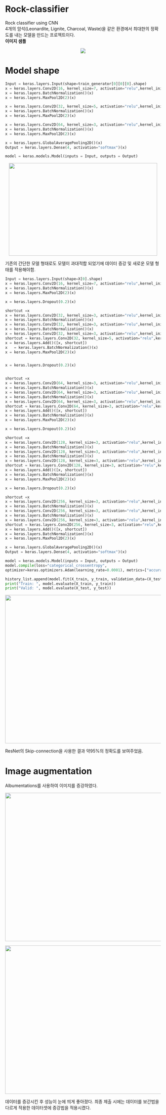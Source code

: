 # Rock-classifier
Rock classifier using CNN  
4개의 암석(Leonardite, Lignite, Charcoal, Waste)을 같은 환경에서 최대한의 정확도를 내는 모델을 만드는 프로젝트이다.  
__이미지 샘플__  
<p align="center"><img src="https://img1.daumcdn.net/thumb/R1280x0/?scode=mtistory2&fname=https%3A%2F%2Fblog.kakaocdn.net%2Fdn%2FyDEk6%2FbtrE6xSTgYO%2FHntgGkPSg8ygbCuJGirkaK%2Fimg.png"></p>

# Model shape
```python
Input = keras.layers.Input(shape=train_generator[0][0][0].shape)
x = keras.layers.Conv2D(16, kernel_size=7, activation="relu",kernel_initializer="he_normal", padding="same")(Input)
x = keras.layers.BatchNormalization()(x)
x = keras.layers.MaxPool2D(2)(x)

x = keras.layers.Conv2D(32, kernel_size=5, activation="relu",kernel_initializer="he_normal", padding="same")(x)
x = keras.layers.BatchNormalization()(x)
x = keras.layers.MaxPool2D(2)(x)

x = keras.layers.Conv2D(64, kernel_size=3, activation="relu",kernel_initializer="he_normal", padding="same")(x)
x = keras.layers.BatchNormalization()(x)
x = keras.layers.MaxPool2D(2)(x)

x = keras.layers.GlobalAveragePooling2D()(x)
Output = keras.layers.Dense(4, activation="softmax")(x)

model = keras.models.Model(inputs = Input, outputs = Output)
```  
<p align="center"><img src="https://user-images.githubusercontent.com/58303938/174474145-e4e34640-5783-489d-9113-c9b42cb87ae2.png" width="480" height="300"> </p>

기존의 간단한 모델 형태로도 모델이 과대적합 되었기에 데이터 증강 및 새로운 모델 형태를 적용해야함.
```python
Input = keras.layers.Input(shape=X[0].shape)
x = keras.layers.Conv2D(16, kernel_size=7, activation="relu",kernel_initializer="he_normal", padding="same")(Input)
x = keras.layers.BatchNormalization()(x)
x = keras.layers.MaxPool2D(2)(x)

x = keras.layers.Dropout(0.2)(x)

shortcut =x
x = keras.layers.Conv2D(32, kernel_size=3, activation="relu",kernel_initializer="he_normal", padding="same")(x)
x = keras.layers.BatchNormalization()(x)
x = keras.layers.Conv2D(32, kernel_size=3, activation="relu",kernel_initializer="he_normal", padding="same")(x)
x = keras.layers.BatchNormalization()(x)
x = keras.layers.Conv2D(32, kernel_size=3, activation="relu",kernel_initializer="he_normal", padding="same")(x)
shortcut = keras.layers.Conv2D(32, kernel_size=5, activation="relu",kernel_initializer="he_normal", padding="same")(shortcut)
x = keras.layers.Add()([x, shortcut])
x   = keras.layers.BatchNormalization()(x)
x = keras.layers.MaxPool2D(2)(x)


x = keras.layers.Dropout(0.2)(x)


shortcut =x
x = keras.layers.Conv2D(64, kernel_size=3, activation="relu",kernel_initializer="he_normal", padding="same")(x)
x = keras.layers.BatchNormalization()(x)
x = keras.layers.Conv2D(64, kernel_size=3, activation="relu",kernel_initializer="he_normal", padding="same")(x)
x = keras.layers.BatchNormalization()(x)
x = keras.layers.Conv2D(64, kernel_size=3, activation="relu",kernel_initializer="he_normal", padding="same")(x)
shortcut = keras.layers.Conv2D(64, kernel_size=3, activation="relu",kernel_initializer="he_normal", padding="same")(shortcut)
x = keras.layers.Add()([x, shortcut])
x = keras.layers.BatchNormalization()(x)
x = keras.layers.MaxPool2D(2)(x)

x = keras.layers.Dropout(0.2)(x)

shortcut =x
x = keras.layers.Conv2D(128, kernel_size=3, activation="relu",kernel_initializer="he_normal", padding="same")(x)
x = keras.layers.BatchNormalization()(x)
x = keras.layers.Conv2D(128, kernel_size=3, activation="relu",kernel_initializer="he_normal", padding="same")(x)
x = keras.layers.BatchNormalization()(x)
x = keras.layers.Conv2D(128, kernel_size=3, activation="relu",kernel_initializer="he_normal", padding="same")(x)
shortcut = keras.layers.Conv2D(128, kernel_size=3, activation="relu",kernel_initializer="he_normal", padding="same")(shortcut)
x = keras.layers.Add()([x, shortcut])
x = keras.layers.BatchNormalization()(x)
x = keras.layers.MaxPool2D(2)(x)

x = keras.layers.Dropout(0.2)(x)

shortcut =x
x = keras.layers.Conv2D(256, kernel_size=3, activation="relu",kernel_initializer="he_normal", padding="same")(x)
x = keras.layers.BatchNormalization()(x)
x = keras.layers.Conv2D(256, kernel_size=3, activation="relu",kernel_initializer="he_normal", padding="same")(x)
x = keras.layers.BatchNormalization()(x)
x = keras.layers.Conv2D(256, kernel_size=3, activation="relu",kernel_initializer="he_normal", padding="same")(x)
shortcut = keras.layers.Conv2D(256, kernel_size=3, activation="relu",kernel_initializer="he_normal", padding="same")(shortcut)
x = keras.layers.Add()([x, shortcut])
x = keras.layers.BatchNormalization()(x)
x = keras.layers.MaxPool2D(2)(x)

x = keras.layers.GlobalAveragePooling2D()(x)
Output = keras.layers.Dense(4, activation="softmax")(x)

model = keras.models.Model(inputs = Input, outputs = Output)
model.compile(loss="categorical_crossentropy",
optimizer=keras.optimizers.Adam(learning_rate=0.0001), metrics=["accuracy"])

history_list.append(model.fit(X_train, y_train, validation_data=(X_test, y_test),callbacks=[es],epochs = 100))
print("Train: ", model.evaluate(X_train, y_train))
print("Valid: ", model.evaluate(X_test, y_test))
```

<p align="center"><img src="https://user-images.githubusercontent.com/58303938/174474276-e772386f-584c-41b9-96b4-525bf0c202b8.png"width="720" height="480"> </p>
ResNet의 Skip-connection을 사용한 결과 약95%의 정확도를 보여주었음.

# Image augmentation  
Albumentations를 사용하여 이미지를 증강하였다.
<p align="center"><img src="https://user-images.githubusercontent.com/58303938/174474254-1a05c00d-0f41-4f34-8d01-264e58016166.png"width="720" height="480"> </p>


<p align="center"><img src="https://user-images.githubusercontent.com/58303938/174474283-133a1779-8065-4200-af25-14bc8564e1c6.png"width="720" height="480"> </p>
데이터를 증강시킨 후 성능이 눈에 띄게 좋아졌다. 최종 제출 시에는 데이터를 보간법을 다르게 적용한 데이터셋에 증강법을 적용시켰다.


